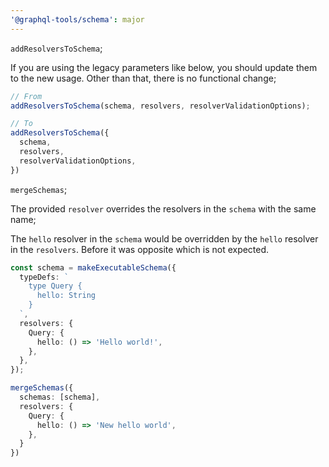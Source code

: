 ```yaml
---
'@graphql-tools/schema': major
---
```


`addResolversToSchema`;

If you are using the legacy parameters like below, you should update them to the new usage. Other than that, there is no functional change;

```ts
// From
addResolversToSchema(schema, resolvers, resolverValidationOptions);

// To
addResolversToSchema({
  schema,
  resolvers,
  resolverValidationOptions,
})
```

`mergeSchemas`;

The provided `resolver` overrides the resolvers in the `schema` with the same name;

The `hello` resolver in the `schema` would be overridden by the `hello` resolver in the `resolvers`. Before it was opposite which is not expected.
```ts
const schema = makeExecutableSchema({
  typeDefs: `
    type Query {
      hello: String
    }
  `,
  resolvers: {
    Query: {
      hello: () => 'Hello world!',
    },
  },
});

mergeSchemas({
  schemas: [schema],
  resolvers: {
    Query: {
      hello: () => 'New hello world',
    },
  }
})
```

